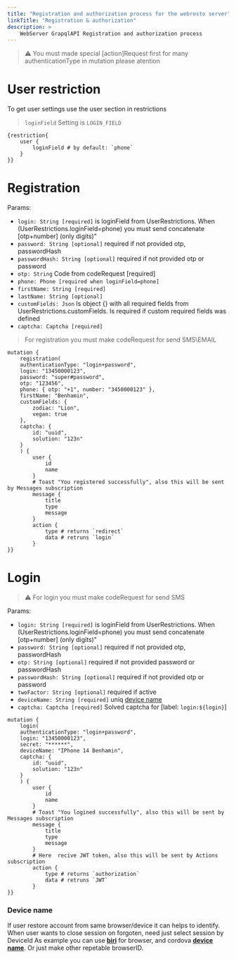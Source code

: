 ```yaml
---
title: "Registration and authorization process for the webresto server"
linkTitle: "Registration & authorization"
description: >
    WebServer GrapqlAPI Registration and authorization process
---
```



> ⚠️ You must made special [action]Request first for many authenticationType in mutation please atention


# User restriction
To get user settings use the user section in restrictions

> `loginField` Setting is `LOGIN_FIELD` 

```gql
{restriction{
    user {
        loginField # by default: `phone`
    }
}}

```

# Registration

Params:
* `login: String [required]` is loginField from UserRestrictions. When (UserRestrictions.loginField=phone) you must send concatenate [otp+number] (only digits)"
* `password: String [optional]` required if not provided otp, passwordHash
* `passwordHash: String [optional]` required if not provided otp or password
* `otp: String` Code from codeRequest [required]
* `phone: Phone [required when loginField=phone]`
* `firstName: String [required]`
* `lastName: String [optional]` 
* `customFields: Json` Is object {} with all required fields from UserRestrictions.customFields. Is required if custom required fields was defined
* `captcha: Captcha [required]`

> For registration you must make codeRequest for send SMS\EMAIL

```gql
mutation {
    registration(
    authenticationType: "login+password", 
    login: "13450000123", 
    password: "super#password",
    otp: "123456",
    phone: { otp: "+1", number: "3450000123" }, 
    firstName: "Benhamin", 
    customFields: {
        zodiac: "Lion",
        vegan: true
    },
    captcha: {
        id: "uuid",
        solution: "123n"
    }
    ) {
        user {
            id
            name
        }
        # Toast "You registered successfully", also this will be sent by Messages subscription
        message {
            title
            type
            message
        }
        action {
            type # returns `redirect`
            data # retruns `login`
        }
}}

```

# Login

> ⚠️ For login you must make codeRequest for send SMS

Params:
* `login: String [required]` is loginField from UserRestrictions. When (UserRestrictions.loginField=phone) you must send concatenate [otp+number] (only digits)"
* `password: String [optional]` required if not provided otp, passwordHash
* `otp: String [optional]` required if not provided password or passwordHash
* `passwordHash: String [optional]` required if not provided otp or password
* `twoFactor: String [optional]` required if active 
* `deviceName: String [required]` uniq [device name](#device-name)
* `captcha: Captcha [required]` Solved captcha  for [label: `login:${login}`]

```gql
mutation {
    login(
    authenticationType: "login+password", 
    login: "13450000123", 
    secret: "******",
    deviceName: "IPhone 14 Benhamin",
    captcha: {
        id: "uuid",
        solution: "123n"
    }
    ) {
        user {
            id
            name
        }
        # Toast "You logined successfully", also this will be sent by Messages subscription
        message {
            title
            type
            message
        }
        # Here  recive JWT token, also this will be sent by Actions subscription
        action {
            type # returns `authorization`
            data # retruns `JWT`
        }
}}
```


### Device name

If user restore account from same browser/device it can helps to identify. When user wants to close session on forgoten, need just select session by DeviceId
As example you can use [**biri**](https://github.com/dashersw/biri) for browser, and cordova [**device name**](https://www.npmjs.com/package/cordova-plugin-device-name). Or just make other repetable browserID.

